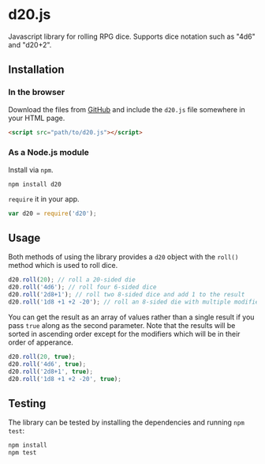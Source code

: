 # d20.js

Javascript library for rolling RPG dice. Supports dice notation such as "4d6" and "d20+2".

## Installation

### In the browser

Download the files from [GitHub](https://github.com/michaelenger/d20.js) and include the `d20.js` file somewhere in your HTML page.

```html
<script src="path/to/d20.js"></script>
```

### As a Node.js module

Install via `npm`.

```shell
npm install d20
```

`require` it in your app.

```javascript
var d20 = require('d20');
```

## Usage

Both methods of using the library provides a `d20` object with the `roll()` method which is used to roll dice.

```javascript
d20.roll(20); // roll a 20-sided die
d20.roll('4d6'); // roll four 6-sided dice
d20.roll('2d8+1'); // roll two 8-sided dice and add 1 to the result
d20.roll('1d8 +1 +2 -20'); // roll an 8-sided die with multiple modifiers
```

You can get the result as an array of values rather than a single result if you pass `true` along as the second parameter. Note that the results will be sorted in ascending order except for the modifiers which will be in their order of apperance.

```javascript
d20.roll(20, true);
d20.roll('4d6', true);
d20.roll('2d8+1', true);
d20.roll('1d8 +1 +2 -20', true);
```

## Testing

The library can be tested by installing the dependencies and running `npm test`:

```bash
npm install
npm test
```
